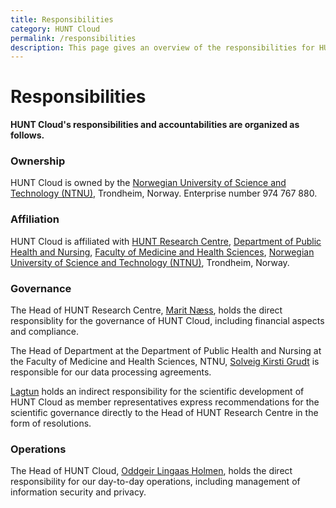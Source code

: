 ```yaml
---
title: Responsibilities
category: HUNT Cloud
permalink: /responsibilities
description: This page gives an overview of the responsibilities for HUNT Cloud.
---
```


# Responsibilities

**HUNT Cloud's responsibilities and accountabilities are organized as follows.** 

### Ownership

HUNT Cloud is owned by the [Norwegian University of Science and Technology (NTNU)](https://www.ntnu.edu), Trondheim, Norway. Enterprise number 974 767 880.

### Affiliation 

HUNT Cloud is affiliated with [HUNT Research Centre](https://www.ntnu.edu/hunt), [Department of Public Health and Nursing](https://www.ntnu.edu/ism), [Faculty of Medicine and Health Sciences](https://www.ntnu.edu/mh), [Norwegian University of Science and Technology (NTNU)](https://www.ntnu.edu), Trondheim, Norway.

### Governance

The Head of HUNT Research Centre, [Marit Næss](https://www.ntnu.edu/employees/marit.nass), holds the direct responsiblity for the governance of HUNT Cloud, including financial aspects and compliance.

The Head of Department at the Department of Public Health and Nursing at the Faculty of Medicine and Health Sciences, NTNU, [Solveig Kirsti Grudt](https://www.ntnu.edu/ism/contact) is responsible for our data processing agreements.

[Lagtun](/tingweek/#lagtun) holds an indirect responsibility for the scientific development of HUNT Cloud as member representatives express recommendations for the scientific governance directly to the Head of HUNT Research Centre in the form of resolutions.

### Operations
 
The Head of HUNT Cloud, [Oddgeir Lingaas Holmen](https://www.ntnu.edu/employees/oddgeir.lingaas.holmen), holds the direct responsibility for our day-to-day operations, including management of information security and privacy.


